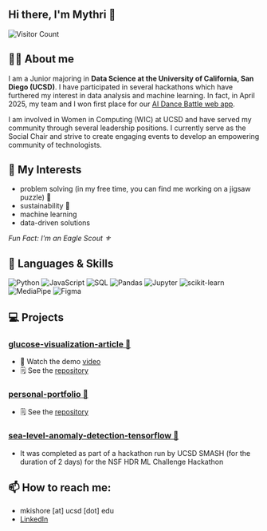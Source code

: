 ## Hi there, I'm Mythri 👋
![Visitor Count](https://profile-counter.glitch.me/mkishore3/count.svg)

## 👩‍💻 About me 
I am a Junior majoring in **Data Science at the University of California, San Diego (UCSD)**. I have participated in several hackathons which have furthered my interest in data analysis and machine learning. In fact, in April 2025, my team and I won first place for our [AI Dance Battle web app](https://devpost.com/software/pose-jam). 

I am involved in Women in Computing (WIC) at UCSD and have served my community through several leadership positions. I currently serve as the Social Chair and strive to create engaging  events to develop an empowering community of technologists. 

## 🔭 My Interests
- problem solving (in my free time, you can find me working on a jigsaw puzzle) 🧩
- sustainability 🌱
- machine learning
- data-driven solutions
  
*Fun Fact: I'm an Eagle Scout ⚜️*

## 🧠 Languages & Skills
![Python](https://img.shields.io/badge/Python-3776AB?style=for-the-badge&logo=python&logoColor=white)
![JavaScript](https://img.shields.io/badge/JavaScript-F7DF1E?style=for-the-badge&logo=javascript&logoColor=black)
![SQL](https://img.shields.io/badge/SQL-4479A1?style=for-the-badge&logo=postgresql&logoColor=white)
![Pandas](https://img.shields.io/badge/Pandas-150458?style=for-the-badge&logo=pandas&logoColor=white)
![Jupyter](https://img.shields.io/badge/Jupyter-F37626?style=for-the-badge&logo=jupyter&logoColor=white)
![scikit-learn](https://img.shields.io/badge/Scikit--Learn-F7931E?style=for-the-badge&logo=scikit-learn&logoColor=white)
![MediaPipe](https://img.shields.io/badge/MediaPipe-FF6F00?style=for-the-badge&logo=google&logoColor=white)
![Figma](https://img.shields.io/badge/Figma-F24E1E?style=for-the-badge&logo=figma&logoColor=white)


## 💻 Projects
### [glucose-visualization-article 🎢](https://echungg1.github.io/Glu-coaster/)
- 🎥 Watch the demo [video](https://www.youtube.com/watch?v=XHZikXvLbKc&feature=youtu.be)
- 🗒️ See the [repository](https://github.com/echungg1/Glu-coaster)

### [personal-portfolio 📁](https://mkishore3.github.io/portfolio/)
- 🗒️ See the [repository](https://github.com/mkishore3/portfolio)

### [sea-level-anomaly-detection-tensorflow 🌊](https://github.com/mkishore3/nsf_ml_challenge)
- It was completed as part of a hackathon run by UCSD SMASH (for the duration of 2 days) for the NSF HDR ML Challenge Hackathon

## 📫 How to reach me:
- mkishore [at] ucsd [dot] edu
- [LinkedIn](https://www.linkedin.com/in/mythri-kishore/)
